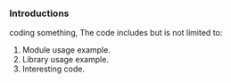 ### Introductions
coding something, The code includes but is not limited to:
1. Module usage example.
2. Library usage example.
3. Interesting code.
